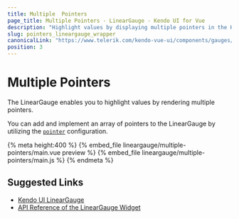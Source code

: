 ```yaml
---
title: Multiple  Pointers
page_title: Multiple Pointers - LinearGauge - Kendo UI for Vue
description: "Highlight values by displaying multiple pointers in the Kendo UI LinearGauge wrapper for Vue."
slug: pointers_lineargauge_wrapper
canonicalLink: "https://www.telerik.com/kendo-vue-ui/components/gauges/lineargauge/multiple-pointers/"
position: 3
---
```


<div><WrapperBanner link="/kendo-vue-ui/components/gauges/lineargauge/multiple-pointers/"></WrapperBanner></div>    

# Multiple Pointers

The LinearGauge enables you to highlight values by rendering multiple pointers.

You can add and implement an array of pointers to the LinearGauge by utilizing the [`pointer`](https://docs.telerik.com/kendo-ui/api/javascript/dataviz/ui/lineargauge#configuration-pointer) configuration.

{% meta height:400 %}
{% embed_file lineargauge/multiple-pointers/main.vue preview %}
{% embed_file lineargauge/multiple-pointers/main.js %}
{% endmeta %}

## Suggested Links

* [Kendo UI LinearGauge](https://docs.telerik.com/kendo-ui/controls/gauges/lineargauge/overview)
* [API Reference of the LinearGauge Widget](https://docs.telerik.com/kendo-ui/api/javascript/dataviz/ui/lineargauge)
